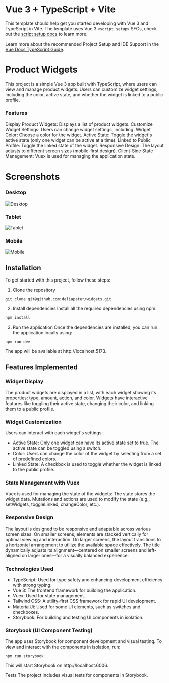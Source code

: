 # Vue 3 + TypeScript + Vite
This template should help get you started developing with Vue 3 and TypeScript in Vite. The template uses Vue 3 `<script setup>` SFCs, check out the [script setup docs](https://v3.vuejs.org/api/sfc-script-setup.html#sfc-script-setup) to learn more.

Learn more about the recommended Project Setup and IDE Support in the [Vue Docs TypeScript Guide](https://vuejs.org/guide/typescript/overview.html#project-setup).


# Product Widgets
This project is a simple Vue 3 app built with TypeScript, where users can view and manage product widgets. Users can customize widget settings, including the color, active state, and whether the widget is linked to a public profile.

### Features
Display Product Widgets: Displays a list of product widgets.
Customize Widget Settings: Users can change widget settings, including:
Widget Color: Choose a color for the widget.
Active State: Toggle the widget's active state (only one widget can be active at a time).
Linked to Public Profile: Toggle the linked state of the widget.
Responsive Design: The layout adjusts to different screen sizes (mobile-first design).
Client-Side State Management: Vuex is used for managing the application state.

# Screenshots
### Desktop
![Desktop](assets/screenshots/Desktop.png)

### Tablet
![Tablet](assets/screenshots/Tablet.png)

### Mobile
![Mobile](assets/screenshots/Mobile.png)

## Installation
To get started with this project, follow these steps:

1. Clone the repository
```
git clone git@github.com:deliapater/widgets.git
```
2. Install dependencies
Install all the required dependencies using npm:
```
npm install
```
3. Run the application
Once the dependencies are installed, you can run the application locally using:
```
npm run dev
```
The app will be available at http://localhost:5173.

## Features Implemented

### Widget Display
The product widgets are displayed in a list, with each widget showing its properties: type, amount, action, and color.
Widgets have interactive features like toggling their active state, changing their color, and linking them to a public profile.

### Widget Customization
Users can interact with each widget's settings:
* Active State: Only one widget can have its active state set to true. The active state can be toggled using a switch.
* Color: Users can change the color of the widget by selecting from a set of predefined colors.
* Linked State: A checkbox is used to toggle whether the widget is linked to the public profile.

### State Management with Vuex
Vuex is used for managing the state of the widgets:
The state stores the widget data.
Mutations and actions are used to modify the state (e.g., setWidgets, toggleLinked, changeColor, etc.).

### Responsive Design
The layout is designed to be responsive and adaptable across various screen sizes. On smaller screens, elements are stacked vertically for optimal viewing and interaction. On larger screens, the layout transitions to a horizontal arrangement to utilize the available space effectively. The title dynamically adjusts its alignment—centered on smaller screens and left-aligned on larger ones—for a visually balanced experience.

### Technologies Used
- TypeScript: Used for type safety and enhancing development efficiency with strong typing.  
- Vue 3: The frontend framework for building the application.  
- Vuex: Used for state management.  
- Tailwind CSS: A utility-first CSS framework for rapid UI development.  
- MaterialUi: Used for some UI elements, such as switches and checkboxes.  
- Storybook: For building and testing UI components in isolation.  

### Storybook (UI Component Testing)
The app uses Storybook for component development and visual testing. To view and interact with the components in isolation, run:

```
npm run storybook
```
This will start Storybook on http://localhost:6006.

Tests
The project includes visual tests for components in Storybook.



